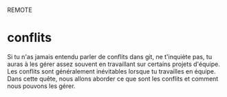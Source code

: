 REMOTE

# conflits

Si tu n'as jamais entendu parler de conflits dans git, ne t'inquiète pas, tu auras à les gérer assez souvent en travaillant sur certains projets d'équipe.
Les conflits sont généralement inévitables lorsque tu travailles en équipe.
Dans cette quête, nous allons aborder ce que sont les conflits et comment nous pouvons les gérer.
